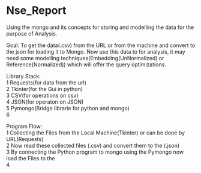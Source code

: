 # Nse_Report
Using the mongo and its concepts for storing and modelling the data for the purpose of Analysis.


Goal: To get the data(.csv) from the URL or from the machine and convert to the json for loading it to Mongo. Now use this data to for analysis, it may need some modelling techniques(Embedding(UnNormalized) or Reference(Normalized)) which will offer the query optimizations.

Library Stack:<br/>
1 Requests(for data from the url) <br/> 
2 Tkinter(for the Gui in python) <br/> 
3 CSV(for operations on csv) <br/> 
4 JSON(for operaton on JSON) <br/>
5 Pymongo(Bridge librarie for python and mongo)<br/>
6 <br/>   

Program Flow:<br/>
1 Collecting the Files from the Local Machine(Tkinter) or can be done by URL(Requests)<br/>
2 Now read these collected files (.csv) and convert them to the (.json)<br/>
3 By connecting the Python program to mongo using the Pymongo now load the Files to the<br/>
4 

